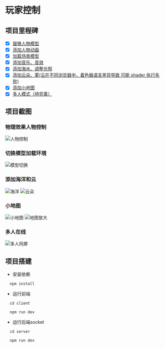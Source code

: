 # 玩家控制

## 项目里程碑
- [x] [替换人物模型](https://juejin.cn/post/7359084920596004902#heading-4)
- [x] [添加人物动画](https://juejin.cn/post/7359084920596004902#heading-5)
- [x] [加载场景模型](https://juejin.cn/post/7359084920596004902#heading-6)
- [x] [添加音乐、音效](https://juejin.cn/post/7361688292352213019)
- [x] [添加海水、调整光照](https://juejin.cn/post/7362547962605174821#heading-1)
- [x] [添加云朵、雾(云在不同浏览器中，着色器语言差异导致 可能 shader 执行失败)](https://juejin.cn/post/7362547962605174821#heading-4)
- [x] [添加小地图](https://juejin.cn/post/7365334891472355365)
- [x] [多人模式（待完善）](https://juejin.cn/post/7380694342745210918)

## 项目截图

### 物理效果人物控制

![人物控制](https://gitee.com/brother_shui/player-control/raw/game/screenshots/image-0.png)

### 切换模型加载环境

![模型切换](https://gitee.com/brother_shui/player-control/raw/game/screenshots/image-1.png)

### 添加海洋和云

![海洋](https://gitee.com/brother_shui/player-control/raw/game/screenshots/image-2.png)
![云朵](https://gitee.com/brother_shui/player-control/raw/game/screenshots/image-3.png)

### 小地图

![小地图](https://gitee.com/brother_shui/player-control/raw/game/screenshots/image-4.png)
![地图放大](https://gitee.com/brother_shui/player-control/raw/game/screenshots/image-5.png)
### 多人在线
![多人同屏](https://gitee.com/brother_shui/player-control/raw/game/screenshots/image-6.png)
## 项目搭建


- 安装依赖

```shell
  npm install
```

- 运行前端

```shell
  cd client

  npm run dev
```

- 运行后端socket

```shell
  cd server

  npm run dev






